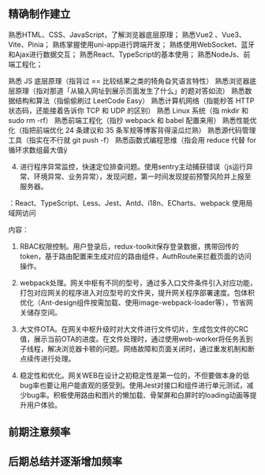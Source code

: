 ## 精确制作建立

熟悉HTML、CSS、JavaScript，了解浏览器底层原理；
熟悉Vue2 、Vue3、Vite、Pinia；
熟练掌握使用uni-app进行跨端开发；
熟练使用WebSocket、蓝牙 和Ajax进行数据交互；
熟悉React、TypeScript的基本使用；
熟悉NodeJs、前端工程化；


熟悉 JS 底层原理（指背过 == 比较结果之类的犄角旮旯语言特性）
熟悉浏览器底层原理（指对那道「从输入网址到展示页面发生了什么」的题对答如流）
熟悉数据结构和算法（指偷偷刷过 LeetCode Easy）
熟悉计算机网络（指能秒答 HTTP 状态码，还能接着告诉你 TCP 和 UDP 的区别）
熟悉 Linux 系统（指 mkdir 和 sudo rm -rf）
熟悉前端工程化（指抄 webpack 和 babel 配置来用）
熟悉性能优化（指把前端优化 24 条建议和 35 条军规等博客背得滚瓜烂熟）
熟悉源代码管理工具（指实在不行就 git push -f）
熟悉函数式编程思维（指会用 reduce 代替 for 循环求数组最大值ÿ

4. 进行程序异常监控，快速定位排查问题。使用sentry主动捕获错误（js运行异常、环境异常、业务异常），发现问题，第一时间发现提前预警风险并上报至服务器。

：React、TypeScript、Less、Jest、Antd、i18n、ECharts、webpack 使用局域网访问


内容：



1. RBAC权限控制。用户登录后，redux-toolkit保存登录数据，携带回传的token，基于路由配置来生成对应的路由组件，AuthRoute来拦截页面的访问操作。

2. webpack处理。网关中枢有不同的型号，通过多入口文件条件引入对应功能，打包对应网关的程序进入对应型号的文件夹，提升网关程序部署速度。包体积优化（Ant-design组件按需加载、使用image-webpack-loader等），节省网关储存空间。

3. 大文件OTA。在网关中枢升级时对大文件进行文件切片，生成包文件的CRC值，展示当前OTA的进度。在文件处理时，通过使用web-worker将任务丢到子线程，解决浏览器卡顿的问题。网络故障和页面关闭时，通过重发机制和断点续传进行处理。

4. 稳定性和优化。网关WEB在设计之初稳定性是第一位的，不但要做本身的低bug率也要让用户能直观的感受到。使用Jest对接口和组件进行单元测试，减少bug率。积极使用路由和图片的懒加载、骨架屏和白屏时的loading动画等提升用户体验。












## 前期注意频率

## 后期总结并逐渐增加频率

